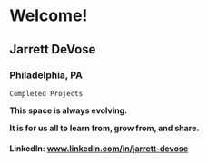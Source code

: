 # Welcome! 

## Jarrett DeVose
### Philadelphia, PA 


`Completed Projects`


**This space is always evolving.**

**It is for us all to learn from, grow from, and share.**

#### LinkedIn: www.linkedin.com/in/jarrett-devose



<!--
**jarrettdev1997/jarrettdev1997** is a ✨ _special_ ✨ repository because its `README.md` (this file) appears on your GitHub profile.

Here are some ideas to get you started:

- 🔭 I’m currently working on ...
- 🌱 I’m currently learning ...
- 👯 I’m looking to collaborate on ...
- 🤔 I’m looking for help with ...
- 💬 Ask me about ...
- 📫 How to reach me: ...
- 😄 Pronouns: ...
- ⚡ Fun fact: ...
-->
